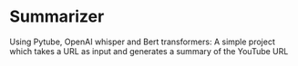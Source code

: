 # Summarizer
Using Pytube, OpenAI whisper and Bert transformers: A simple project which takes a URL as input and generates a summary of the YouTube URL
